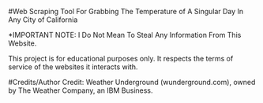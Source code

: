 #Web Scraping Tool For Grabbing The Temperature of A Singular Day In Any City of California

*IMPORTANT NOTE: I Do Not Mean To Steal Any Information From This Website.

This project is for educational purposes only. It respects the terms of service of the websites it interacts with.

#Credits/Author
Credit: Weather Underground (wunderground.com), owned by The Weather Company, an IBM Business.
